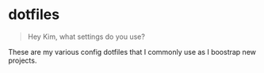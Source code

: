 # dotfiles

> Hey Kim, what settings do you use?

These are my various config dotfiles that I commonly use as I boostrap new projects. 
